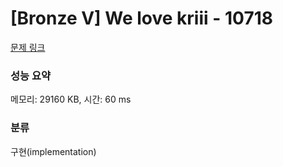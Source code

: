 # [Bronze V] We love kriii - 10718 

[문제 링크](https://www.acmicpc.net/problem/10718) 

### 성능 요약

메모리: 29160 KB, 시간: 60 ms

### 분류

구현(implementation)

